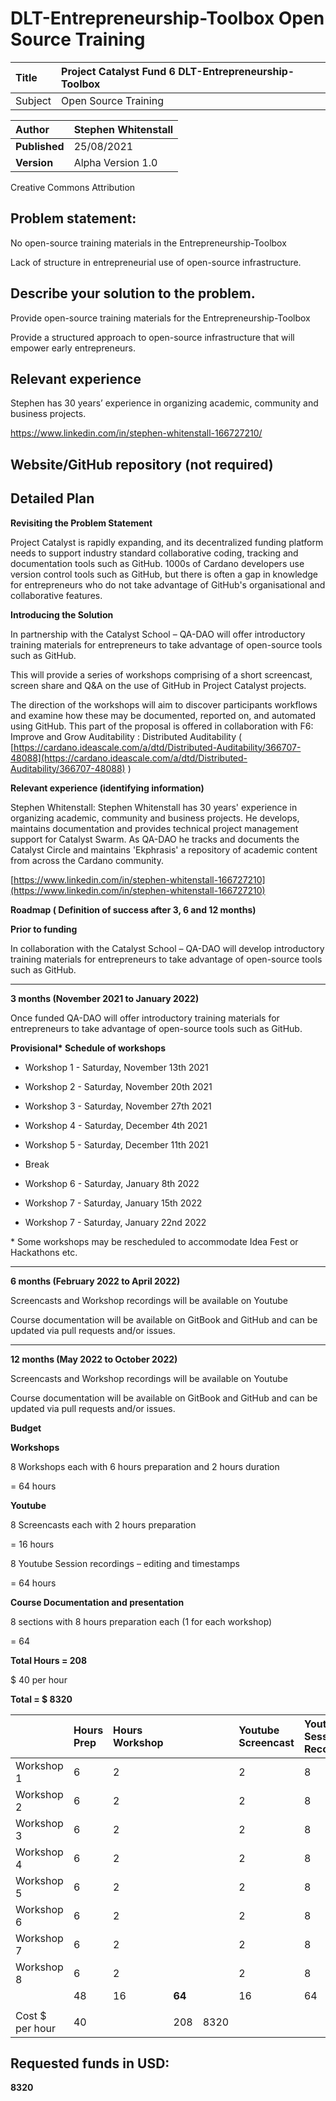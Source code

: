 # DLT-Entrepreneurship-Toolbox Open Source Training

| Title | Project Catalyst Fund 6 DLT-Entrepreneurship-Toolbox |
| :--- | :--- |
| Subject | Open Source Training |

| **Author** | Stephen Whitenstall |
| :--- | :--- |
| **Published** | 25/08/2021 |
| **Version** | Alpha Version 1.0 |

Creative Commons Attribution

## **Problem statement:**

No open-source training materials in the Entrepreneurship-Toolbox

Lack of structure in entrepreneurial use of open-source infrastructure.

## **Describe your solution to the problem.**

Provide open-source training materials for the Entrepreneurship-Toolbox

Provide a structured approach to open-source infrastructure that will empower early entrepreneurs.

## **Relevant experience**

Stephen has 30 years’ experience in organizing academic, community and business projects.

https://www.linkedin.com/in/stephen-whitenstall-166727210/

## **Website/GitHub repository \(not required\)**

## **Detailed Plan**

**Revisiting the Problem Statement**

Project Catalyst is rapidly expanding, and its decentralized funding platform needs to support industry standard collaborative coding, tracking and documentation tools such as GitHub. 1000s of Cardano developers use version control tools such as GitHub, but there is often a gap in knowledge for entrepreneurs who do not take advantage of GitHub's organisational and collaborative features.

**Introducing the Solution**

In partnership with the Catalyst School – QA-DAO will offer introductory training materials for entrepreneurs to take advantage of open-source tools such as GitHub.

This will provide a series of workshops comprising of a short screencast, screen share and Q&A on the use of GitHub in Project Catalyst projects.

The direction of the workshops will aim to discover participants workflows and examine how these may be documented, reported on, and automated using GitHub. This part of the proposal is offered in collaboration with F6: Improve and Grow Auditability : Distributed Auditability \( [https://cardano.ideascale.com/a/dtd/Distributed-Auditability/366707-48088](https://cardano.ideascale.com/a/dtd/Distributed-Auditability/366707-48088) \)

**Relevant experience \(identifying information\)**

Stephen Whitenstall: Stephen Whitenstall has 30 years' experience in organizing academic, community and business projects. He develops, maintains documentation and provides technical project management support for Catalyst Swarm. As QA-DAO he tracks and documents the Catalyst Circle and maintains 'Ekphrasis' a repository of academic content from across the Cardano community.

[https://www.linkedin.com/in/stephen-whitenstall-166727210](https://www.linkedin.com/in/stephen-whitenstall-166727210)

**Roadmap \( Definition of success after 3, 6 and 12 months\)**

**Prior to funding**

In collaboration with the Catalyst School – QA-DAO will develop introductory training materials for entrepreneurs to take advantage of open-source tools such as GitHub.

---------------------------------------------------------------------------------------------------------

**3 months \(November 2021 to January 2022\)**

Once funded QA-DAO will offer introductory training materials for entrepreneurs to take advantage of open-source tools such as GitHub.

**Provisional\* Schedule of workshops**

- Workshop 1 - Saturday, November 13th 2021

- Workshop 2 - Saturday, November 20th 2021

- Workshop 3 - Saturday, November 27th 2021

- Workshop 4 - Saturday, December 4th 2021

- Workshop 5 - Saturday, December 11th 2021

- Break

- Workshop 6 - Saturday, January 8th 2022

- Workshop 7 - Saturday, January 15th 2022

- Workshop 7 - Saturday, January 22nd 2022

\* Some workshops may be rescheduled to accommodate Idea Fest or Hackathons etc.

---------------------------------------------------------------------------------------------------------

**6 months \(February 2022 to April 2022\)**

Screencasts and Workshop recordings will be available on Youtube

Course documentation will be available on GitBook and GitHub and can be updated via pull requests and/or issues.

---------------------------------------------------------------------------------------------------------

**12 months \(May 2022 to October 2022\)**

Screencasts and Workshop recordings will be available on Youtube

Course documentation will be available on GitBook and GitHub and can be updated via pull requests and/or issues.

**Budget**

**Workshops**

8 Workshops each with 6 hours preparation and 2 hours duration

= 64 hours

**Youtube**

8 Screencasts each with 2 hours preparation

= 16 hours

8 Youtube Session recordings – editing and timestamps

= 64 hours

**Course Documentation and presentation**

8 sections with 8 hours preparation each \(1 for each workshop\)

= 64

**Total Hours = 208**

$ 40 per hour

**Total = $ 8320**

|  | **Hours Prep** | **Hours Workshop** |  |  | **Youtube Screencast** | **Youtube Session Recording** | **Documentation** |  |  |
| :--- | :--- | :--- | :--- | :--- | :--- | :--- | :--- | :--- | :--- |
| Workshop 1 | 6 | 2 |  |  | 2 | 8 |  |  | 8 |
| Workshop 2 | 6 | 2 |  |  | 2 | 8 |  |  | 8 |
| Workshop 3 | 6 | 2 |  |  | 2 | 8 |  |  | 8 |
| Workshop 4 | 6 | 2 |  |  | 2 | 8 |  |  | 8 |
| Workshop 5 | 6 | 2 |  |  | 2 | 8 |  |  | 8 |
| Workshop 6 | 6 | 2 |  |  | 2 | 8 |  |  | 8 |
| Workshop 7 | 6 | 2 |  |  | 2 | 8 |  |  | 8 |
| Workshop 8 | 6 | 2 |  |  | 2 | 8 |  |  | 8 |
|  | 48 | 16 | **64** |  | 16 | 64 | **80** |  | **64** |
|  |  |  |  |  |  |  |  |  |  |
| Cost $ per hour | 40 |  | 208 | 8320 |  |  |  |  |  |

##  **Requested funds in USD:**

**8320**

